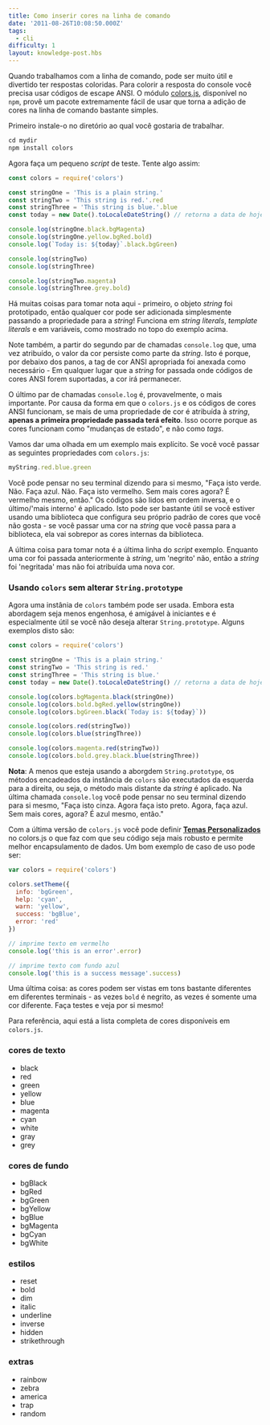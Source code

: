 ```yaml
---
title: Como inserir cores na linha de comando
date: '2011-08-26T10:08:50.000Z'
tags:
  - cli
difficulty: 1
layout: knowledge-post.hbs
---
```


<!-- When working on the command line, it can be both fun and extremely useful to colorize one's output. To colorize console output, you need to use ANSI escape codes. The module [colors.js](https://www.npmjs.com/package/colors), available on `npm`, provides an extremely easy to use wrapper that makes adding colors a breeze. -->
Quando trabalhamos com a linha de comando, pode ser muito útil e divertido ter respostas coloridas. Para colorir a resposta do console você precisa usar códigos de escape ANSI. O módulo [colors.js](https://www.npmjs.com/package/colors), disponível no `npm`, provê um pacote extremamente fácil de usar que torna a adição de cores na linha de comando bastante simples.

<!-- First, install it to the directory you'd like to work in. -->
Primeiro instale-o no diretório ao qual você gostaria de trabalhar.

```js
cd mydir
npm install colors
```
<!-- Now open up a little test script for yourself, and try something like this: -->
Agora faça um pequeno _script_ de teste. Tente algo assim:

```js
const colors = require('colors')

const stringOne = 'This is a plain string.'
const stringTwo = 'This string is red.'.red
const stringThree = 'This string is blue.'.blue
const today = new Date().toLocaleDateString() // retorna a data de hoje no formato mm/dd/yyyy

console.log(stringOne.black.bgMagenta)
console.log(stringOne.yellow.bgRed.bold)
console.log(`Today is: ${today}`.black.bgGreen)

console.log(stringTwo)
console.log(stringThree)

console.log(stringTwo.magenta)
console.log(stringThree.grey.bold)
```

<!-- There are several things to take note of here - first, the string object has been prototyped, so any color may be added simply by adding the property to the string!  It works on string literals, template literals and on variables, as shown at the top of the example above. -->
Há muitas coisas para tomar nota aqui - primeiro, o objeto _string_ foi prototipado, então qualquer cor pode ser adicionada simplesmente passando a propriedade para a _string_! Funciona em _string literals_, _template literals_ e em variáveis, como mostrado no topo do exemplo acima.

<!-- Notice, also, from the second pair of `console.log` statements, that once set, a color value persists as part of the string. This is because under the hood, the proper ANSI color tags have been prepended and appended as necessary - anywhere the string gets passed where ANSI color codes are also supported, the color will remain. -->
Note também, a partir do segundo par de chamadas `console.log` que, uma vez atribuído, o valor da cor persiste como parte da _string_. Isto é porque, por debaixo dos panos, a tag de cor ANSI apropriada foi anexada como necessário - Em qualquer lugar que a _string_ for passada onde códigos de cores ANSI forem suportadas, a cor irá permanecer.

<!-- The last pair of `console.log` statements are probably the most important. Because of the way `colors.js` and ANSI color codes work, if more than one color property is set on a string, **only the first color property to be set on the string takes effect.**  This is because the colors function as 'state shifts' rather than as tags. -->
O último par de chamadas `console.log` é, provavelmente, o mais importante. Por causa da forma em que o `colors.js` e os códigos de cores ANSI funcionam, se mais de uma propriedade de cor é atribuída à _string_, **apenas a primeira propriedade passada terá efeito**. Isso ocorre porque as cores funcionam como "mudanças de estado", e não como _tags_.

<!-- Let's look at a more explicit example. If you set the following properties with `colors.js`: -->
Vamos dar uma olhada em um exemplo mais explícito. Se você você passar as seguintes propriedades com `colors.js`:

```js
myString.red.blue.green
```

<!-- You can think of your terminal saying to itself, "Make this green. No, make this blue. No, make this red. No more color codes now?  Red it is, then."  The codes are read in the reverse order, and the last/'innermost' is applied. This can be extremely useful if you're using a library that sets its own default colors that you don't like - if you set a color code yourself on the string you pass in to the library, it will supersede the other author's color code(s). -->
Você pode pensar no seu terminal dizendo para si mesmo, "Faça isto verde. Não. Faça azul. Não. Faça isto vermelho. Sem mais cores agora? É vermelho mesmo, então." Os códigos são lidos em ordem inversa, e o último/'mais interno' é aplicado. Isto pode ser bastante útil se você estiver usando uma biblioteca que configura seu próprio padrão de cores que você não gosta - se você passar uma cor na _string_ que você passa para a biblioteca, ela vai sobrepor as cores internas da biblioteca.

<!-- The last thing to note is the final line of the example script. While a color code was set previously, a 'bold' code was not, so the example was made bold, but not given a different color. -->
A última coisa para tomar nota é a última linha do _script_ exemplo. Enquanto uma cor foi passada anteriormente à _string_, um 'negrito' não, então a _string_ foi 'negritada' mas não foi atribuída uma nova cor.

<!-- ### Using `colors` without changing `String.prototype`
Now an instance of `colors` can also be used. Though this approach is slightly less nifty but is beginner friendly and is specially useful if you don't want to touch `String.prototype`. Some example of this are: -->
### Usando `colors` sem alterar `String.prototype`
Agora uma instânia de `colors` também pode ser usada. Embora esta abordagem seja menos engenhosa, é amigável à iniciantes e é especialmente útil se você não deseja alterar `String.prototype`. Alguns exemplos disto são:

```js
const colors = require('colors')

const stringOne = 'This is a plain string.'
const stringTwo = 'This string is red.'
const stringThree = 'This string is blue.'
const today = new Date().toLocaleDateString() // retorna a data de hoje no formato mm/dd/yyyy

console.log(colors.bgMagenta.black(stringOne))
console.log(colors.bold.bgRed.yellow(stringOne))
console.log(colors.bgGreen.black(`Today is: ${today}`))

console.log(colors.red(stringTwo))
console.log(colors.blue(stringThree))

console.log(colors.magenta.red(stringTwo))
console.log(colors.bold.grey.black.blue(stringThree))
```

<!-- **Note**: Unlike the `String.prototype` approach, the chained methods on the `colors` instance are executed left to right i.e., the method closest to the string is finally applied. In the last `console.log` you can think of your terminal saying to itself, "Make this grey. Now, make this black. Now, make this blue. No more coloring methods now?  Blue it is, then." -->
**Nota**: A menos que esteja usando a aborgdem `String.prototype`, os métodos encadeados da instância de `colors` são executados da esquerda para a direita, ou seja, o método mais distante da _string_ é aplicado. Na última chamada `console.log` você pode pensar no seu terminal dizendo para si mesmo, "Faça isto cinza. Agora faça isto preto. Agora, faça azul. Sem mais cores, agora? É azul mesmo, então."

<!-- With the latest version of `colors.js` you can also define **[Custom Themes](https://www.npmjs.com/package/colors#custom-themes)** in color.js which makes our code more Robust and allows better Encapsulation of data. A nice use case of this maybe: -->
Com a última versão de `colors.js` você pode definir **[Temas Personalizados](https://www.npmjs.com/package/colors#custom-themes)** no colors.js o que faz com que seu código seja mais robusto e permite melhor encapsulamento de dados. Um bom exemplo de caso de uso pode ser:

```js
var colors = require('colors')

colors.setTheme({
  info: 'bgGreen',
  help: 'cyan',
  warn: 'yellow',
  success: 'bgBlue',
  error: 'red'
})

// imprime texto em vermelho
console.log('this is an error'.error)

// imprime texto com fundo azul
console.log('this is a success message'.success)
```

<!-- One last thing: the colors can look quite different in different terminals - sometimes, `bold` is bold, sometimes it's just a different color. Try it out and see for yourself! -->
Uma última coisa: as cores podem ser vistas em tons bastante diferentes em diferentes terminais - as vezes `bold` é negrito, as vezes é somente uma cor diferente. Faça testes e veja por si mesmo!

<!-- For reference, here's the full list of available `colors.js` properties. -->
Para referência, aqui está a lista completa de cores disponíveis em `colors.js`.

<!-- ### text colors -->
### cores de texto

* black
* red
* green
* yellow
* blue
* magenta
* cyan
* white
* gray
* grey

<!-- ### background colors -->
### cores de fundo

* bgBlack
* bgRed
* bgGreen
* bgYellow
* bgBlue
* bgMagenta
* bgCyan
* bgWhite

<!-- ### styles -->
### estilos

* reset
* bold
* dim
* italic
* underline
* inverse
* hidden
* strikethrough

<!-- ### extras -->
### extras

* rainbow
* zebra
* america
* trap
* random
